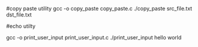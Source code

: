 #copy paste utility
gcc -o copy_paste copy_paste.c
./copy_paste src_file.txt dst_file.txt

#echo utilty

gcc -o print_user_input print_user_input.c
./print_user_input hello world

